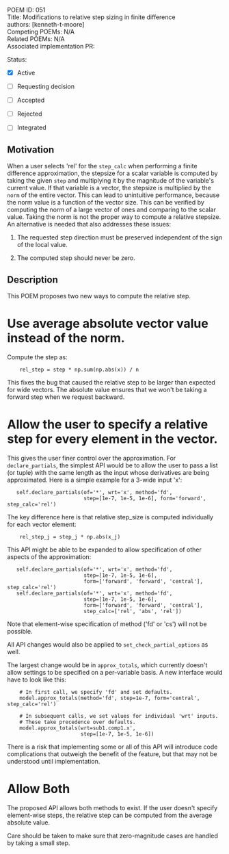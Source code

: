 POEM ID:  051  
Title:  Modifications to relative step sizing in finite difference  
authors: [kenneth-t-moore]  
Competing POEMs: N/A  
Related POEMs: N/A  
Associated implementation PR:  

Status:

- [x] Active
- [ ] Requesting decision
- [ ] Accepted
- [ ] Rejected
- [ ] Integrated



Motivation
----------

When a user selects 'rel' for the `step_calc` when performing a finite difference approximation, the
stepsize for a scalar variable is computed by taking the given `step` and multiplying it by the
magnitude of the variable's current value.  If that variable is a vector, the stepsize is multiplied
by the `norm` of the entire vector. This can lead to unintuitive performance, because the norm
value is a function of the vector size. This can be verified by computing the norm of a large vector
of ones and comparing to the scalar value.  Taking the norm is not the proper way to compute a
relative stepsize.  An alternative is needed that also addresses these issues:

1. The requested step direction must be preserved independent of the sign of the local value.

2. The computed step should never be zero.


Description
-----------

This POEM proposes two new ways to compute the relative step.


Use average absolute vector value instead of the norm.
======================================================

Compute the step as:

```
    rel_step = step * np.sum(np.abs(x)) / n
```

This fixes the bug that caused the relative step to be larger than expected for wide vectors. The
absolute value ensures that we won't be taking a forward step when we request backward.


Allow the user to specify a relative step for every element in the vector.
==========================================================================

This gives the user finer control over the approximation. For `declare_partials`, the simplest API
would be to allow the user to pass a list (or tuple) with the same length as the input whose
derivatives are being approximated. Here is a simple example for a 3-wide input 'x':

```
   self.declare_partials(of='*', wrt='x', method='fd',
                         step=[1e-7, 1e-5, 1e-6], form='forward', step_calc='rel')
```

The key difference here is that relative step_size is computed individually for each vector element:
```
    rel_step_j = step_j * np.abs(x_j)
```

This API might be able to be expanded to allow specification of other aspects of the approximation:

```
   self.declare_partials(of='*', wrt='x', method='fd',
                         step=[1e-7, 1e-5, 1e-6],
                         form=['forward', 'forward', 'central'], step_calc='rel')
   self.declare_partials(of='*', wrt='x', method='fd',
                         step=[1e-7, 1e-5, 1e-6],
                         form=['forward', 'forward', 'central'],
                         step_calc=['rel', 'abs', 'rel'])
```
Note that element-wise specification of method ('fd' or 'cs') will not be possible.

All API changes would also be applied to `set_check_partial_options` as well.

The largest change would be in `approx_totals`, which currently doesn't allow settings to be
specified on a per-variable basis. A new interface would have to look like this:
```
    # In first call, we specify 'fd' and set defaults.
    model.approx_totals(method='fd', step=1e-7, form='central', step_calc='rel')

    # In subsequent calls, we set values for individual 'wrt' inputs.
    # These take precedence over defaults.
    model.approx_totals(wrt=sub1.comp1.x',
                        step=[1e-7, 1e-5, 1e-6])
```

There is a risk that implementing some or all of this API will introduce code complications that
outweigh the benefit of the feature, but that may not be understood until implementation.


Allow Both
==========

The proposed API allows both methods to exist. If the user doesn't specify element-wise steps, the
relative step can be computed from the average absolute value.

Care should be taken to make sure that zero-magnitude cases are handled by taking a small step.
